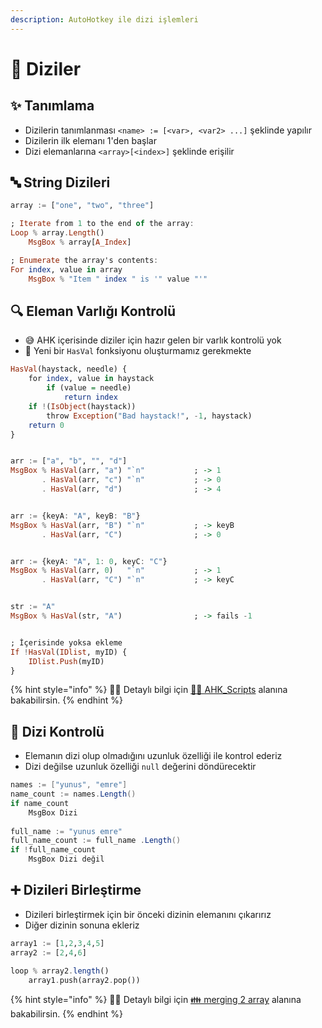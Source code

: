 ```yaml
---
description: AutoHotkey ile dizi işlemleri
---
```


# 🚄 Diziler

## ✨ Tanımlama

* Dizilerin tanımlanması `<name> := [<var>, <var2> ...]` şeklinde yapılır
* Dizilerin ilk elemanı 1'den başlar
* Dizi elemanlarına `<array>[<index>]` şeklinde erişilir

## 🔤 String Dizileri

```haskell
array := ["one", "two", "three"]

; Iterate from 1 to the end of the array:
Loop % array.Length()
    MsgBox % array[A_Index]

; Enumerate the array's contents:
For index, value in array
    MsgBox % "Item " index " is '" value "'"
```

## 🔍 Eleman Varlığı Kontrolü

* 😅 AHK içerisinde diziler için hazır gelen bir varlık kontrolü yok
* 🤹 Yeni bir `HasVal` fonksiyonu oluşturmamız gerekmekte

```haskell
HasVal(haystack, needle) {
    for index, value in haystack
        if (value = needle)
            return index
    if !(IsObject(haystack))
        throw Exception("Bad haystack!", -1, haystack)
    return 0
}


arr := ["a", "b", "", "d"]
MsgBox % HasVal(arr, "a") "`n"           ; -> 1
       . HasVal(arr, "c") "`n"           ; -> 0
       . HasVal(arr, "d")                ; -> 4


arr := {keyA: "A", keyB: "B"}
MsgBox % HasVal(arr, "B") "`n"           ; -> keyB
       . HasVal(arr, "C")                ; -> 0


arr := {keyA: "A", 1: 0, keyC: "C"}
MsgBox % HasVal(arr, 0)   "`n"           ; -> 1
       . HasVal(arr, "C") "`n"           ; -> keyC


str := "A"
MsgBox % HasVal(str, "A")                ; -> fails -1


; İçerisinde yoksa ekleme
If !HasVal(IDlist, myID) {
    IDlist.Push(myID)
}
```

{% hint style="info" %}
‍🧙‍♂ Detaylı bilgi için [👨‍💻 AHK\_Scripts](https://github.com/jNizM/AHK_Scripts/blob/master/src/arrays/HasVal.ahk) alanına bakabilirsin.
{% endhint %}

## 🧐 Dizi Kontrolü

* Elemanın dizi olup olmadığını uzunluk özelliği ile kontrol ederiz
* Dizi değilse uzunluk özelliği `null` değerini döndürecektir

```csharp
names := ["yunus", "emre"]
name_count := names.Length()
if name_count
    MsgBox Dizi
    
full_name := "yunus emre"
full_name_count := full_name .Length()
if !full_name_count 
    MsgBox Dizi değil
```

## ➕ Dizileri Birleştirme

* Dizileri birleştirmek için bir önceki dizinin elemanını çıkarırız
* Diğer dizinin sonuna ekleriz

```haskell
array1 := [1,2,3,4,5]
array2 := [2,4,6]

loop % array2.length() 
    array1.push(array2.pop())
```

{% hint style="info" %}
‍🧙‍♂ Detaylı bilgi için [👪 merging 2 array](https://www.autohotkey.com/boards/viewtopic.php?t=40106) alanına bakabilirsin.
{% endhint %}

